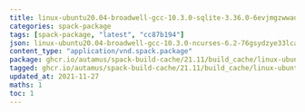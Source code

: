 ```yaml
---
title: linux-ubuntu20.04-broadwell-gcc-10.3.0-sqlite-3.36.0-6evjmgzwwadzid4llndyxve5igaq7zy3.spack:latest
categories: spack-package
tags: [spack-package, "latest", "cc87b194"]
json: linux-ubuntu20.04-broadwell-gcc-10.3.0-ncurses-6.2-76gsydzye33lca3iqhfijgaxiq46ga53.spec.json
content_type: "application/vnd.spack.package"
package: ghcr.io/autamus/spack-build-cache/21.11/build_cache/linux-ubuntu20.04-broadwell-gcc-10.3.0-sqlite-3.36.0-6evjmgzwwadzid4llndyxve5igaq7zy3.spack:latest
tagged: ghcr.io/autamus/spack-build-cache/21.11/build_cache/linux-ubuntu20.04-broadwell-gcc-10.3.0-sqlite-3.36.0-6evjmgzwwadzid4llndyxve5igaq7zy3.spack:cc87b194
updated_at: 2021-11-27
maths: 1
toc: 1
---
```

